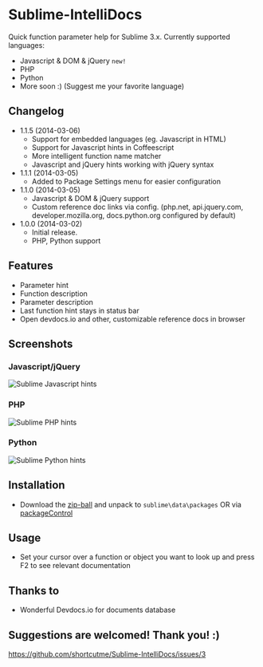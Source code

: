 Sublime-IntelliDocs
===================

Quick function parameter help for Sublime 3.x.
Currently supported languages:
 - Javascript & DOM & jQuery `new!`
 - PHP
 - Python
 - More soon :) (Suggest me your favorite language)


## Changelog ##
 - 1.1.5 (2014-03-06)
   - Support for embedded languages (eg. Javascript in HTML)
   - Support for Javascript hints in Coffeescript
   - More intelligent function name matcher
   - Javascript and jQuery hints working with jQuery syntax
 - 1.1.1 (2014-03-05)
   - Added to Package Settings menu for easier configuration
 - 1.1.0 (2014-03-05)
   - Javascript & DOM & jQuery support
   - Custom reference doc links via config. (php.net, api.jquery.com, developer.mozilla.org, docs.python.org configured by default)
 - 1.0.0 (2014-03-02)
   - Initial release.
   - PHP, Python support


## Features ##
 - Parameter hint
 - Function description
 - Parameter description
 - Last function hint stays in status bar
 - Open devdocs.io and other, customizable reference docs in browser


## Screenshots ##

### Javascript/jQuery ###
 ![Sublime Javascript hints](https://raw.github.com/shortcutme/Sublime-IntelliDocs/master/wiki/intellidocs-javascript.png)

### PHP ###
 ![Sublime PHP hints](https://raw.github.com/shortcutme/Sublime-IntelliDocs/master/wiki/intellidocs-php.png)

### Python ###
 ![Sublime Python hints](https://raw.github.com/shortcutme/Sublime-IntelliDocs/master/wiki/intellidocs-python.png)


## Installation ##

 - Download the [zip-ball](https://github.com/shortcutme/Sublime-IntelliDocs/archive/master.zip) and unpack to `sublime\data\packages` OR via [packageControl](https://sublime.wbond.net/)

## Usage ##

- Set your cursor over a function or object you want to look up and press F2 to see relevant documentation


## Thanks to ##
 - Wonderful Devdocs.io for documents database


## Suggestions are welcomed! Thank you! :) ##
 https://github.com/shortcutme/Sublime-IntelliDocs/issues/3
